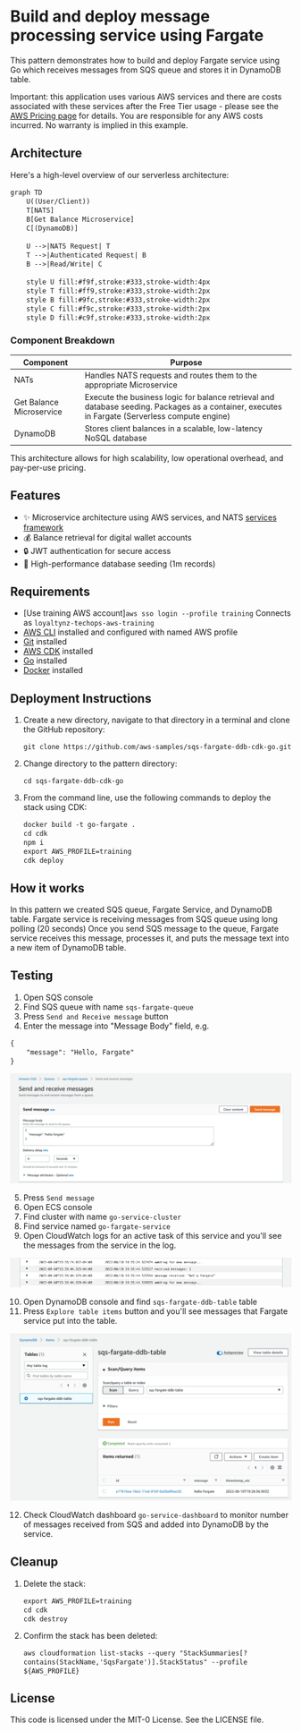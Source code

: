# Build and deploy message processing service using Fargate

This pattern demonstrates how to build and deploy Fargate service using Go which receives messages from SQS queue and stores it in DynamoDB table.

Important: this application uses various AWS services and there are costs associated with these services after the Free Tier usage - please see the [AWS Pricing page](https://aws.amazon.com/pricing/) for details. You are responsible for any AWS costs incurred. No warranty is implied in this example.

## Architecture

Here's a high-level overview of our serverless architecture:

```mermaid
graph TD
    U((User/Client))
    T[NATS]
    B[Get Balance Microservice]
    C[(DynamoDB)]

    U -->|NATS Request| T
    T -->|Authenticated Request| B
    B -->|Read/Write| C

    style U fill:#f9f,stroke:#333,stroke-width:4px
    style T fill:#ff9,stroke:#333,stroke-width:2px
    style B fill:#9fc,stroke:#333,stroke-width:2px
    style C fill:#f9c,stroke:#333,stroke-width:2px
    style D fill:#c9f,stroke:#333,stroke-width:2px
```

### Component Breakdown

| Component | Purpose |
|-----------|---------|
| NATs | Handles NATS requests and routes them to the appropriate Microservice |
| Get Balance Microservice | Execute the business logic for balance retrieval and database seeding. Packages as a container, executes in Fargate (Serverless compute engine) |
| DynamoDB | Stores client balances in a scalable, low-latency NoSQL database |

This architecture allows for high scalability, low operational overhead, and pay-per-use pricing.

## Features

- ✨ Microservice architecture using AWS services, and NATS [services framework](https://docs.nats.io/using-nats/developer/services#service-operations)
- 💰 Balance retrieval for digital wallet accounts
- 🔒 JWT authentication for secure access
- 🚀 High-performance database seeding (1m records)

## Requirements

* [Use training AWS account]`aws sso login --profile training` Connects as `loyaltynz-techops-aws-training`
* [AWS CLI](https://docs.aws.amazon.com/cli/latest/userguide/install-cliv2.html) installed and configured with named AWS profile
* [Git](https://git-scm.com/book/en/v2/Getting-Started-Installing-Git) installed
* [AWS CDK](https://docs.aws.amazon.com/cdk/v2/guide/getting_started.html) installed
* [Go](https://go.dev/doc/install) installed
* [Docker](https://docs.docker.com/engine/install/) installed

## Deployment Instructions

1. Create a new directory, navigate to that directory in a terminal and clone the GitHub repository:
    ```
    git clone https://github.com/aws-samples/sqs-fargate-ddb-cdk-go.git
    ```
2. Change directory to the pattern directory:
    ```
    cd sqs-fargate-ddb-cdk-go
    ```

3. From the command line, use the following commands to deploy the stack using CDK:
    ```
    docker build -t go-fargate .
    cd cdk
    npm i
    export AWS_PROFILE=training
    cdk deploy
    ```

## How it works

In this pattern we created SQS queue, Fargate Service, and DynamoDB table.
Fargate service is receiving messages from SQS queue using long polling (20 seconds)
Once you send SQS message to the queue, Fargate service receives this message, processes it, and puts the message text into a new item of DynamoDB table.


## Testing

1. Open SQS console
2. Find SQS queue with name `sqs-fargate-queue`
3. Press `Send and Receive message` button
4. Enter the message into "Message Body" field, e.g.
```
{
    "message": "Hello, Fargate"
}
```

![image1](images/image1.png)

5. Press `Send message`
6. Open ECS console
7. Find cluster with name `go-service-cluster`
8. Find service named `go-fargate-service`
9. Open CloudWatch logs for an active task of this service and you'll see the messages from the service in the log.

![image2](images/image2.png)

10. Open DynamoDB console and find `sqs-fargate-ddb-table` table
11. Press `Explore table items` button and you'll see messages that Fargate service put into the table.

![image3](images/image3.png)

12. Check CloudWatch dashboard `go-service-dashboard` to monitor number of messages received from SQS and added into DynamoDB by the service.

## Cleanup

1. Delete the stack:
    ```
    export AWS_PROFILE=training
    cd cdk
    cdk destroy 
    ```
2. Confirm the stack has been deleted:
    ```
    aws cloudformation list-stacks --query "StackSummaries[?contains(StackName,'SqsFargate')].StackStatus" --profile ${AWS_PROFILE}
    ```


## License

This code is licensed under the MIT-0 License. See the LICENSE file.